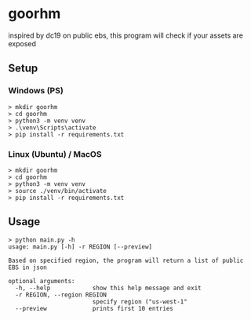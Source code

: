 # goorhm
inspired by dc19 on public ebs, this program will check if your assets are exposed

## Setup
### Windows (PS)
```
> mkdir goorhm
> cd goorhm
> python3 -m venv venv
> .\venv\Scripts\activate
> pip install -r requirements.txt

```

### Linux (Ubuntu) / MacOS
```
> mkdir goorhm
> cd goorhm
> python3 -m venv venv
> source ./venv/bin/activate
> pip install -r requirements.txt
```

## Usage
```
> python main.py -h
usage: main.py [-h] -r REGION [--preview]

Based on specified region, the program will return a list of public EBS in json

optional arguments:
  -h, --help            show this help message and exit
  -r REGION, --region REGION
                        specify region ("us-west-1"
  --preview             prints first 10 entries
```